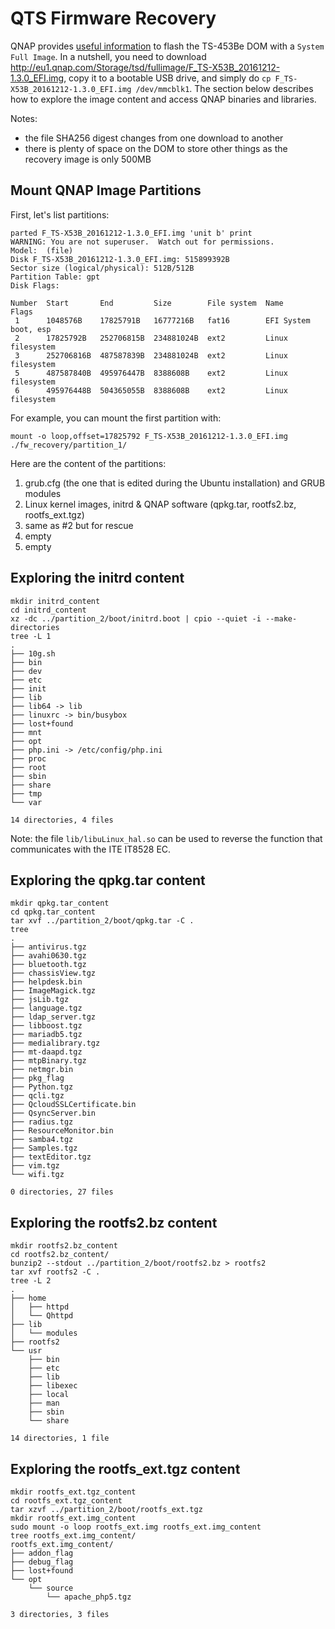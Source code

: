# QTS Firmware Recovery

QNAP provides [useful information](https://wiki.qnap.com/wiki/Firmware_Recovery#Firmware_Recovery_Guide_for_TS-x53B_Series.2C_TS-x53BU_Series.2C_TS-x51A_Series.2C_TS-x53U_series.2C_TS-x53A_Series.2C_TBS-453A.2C_TVS-x63_Series.2C_TVS-x63.2B_Series.2C_TVS-x71_Series.2C_TVS-x71U_Series.2C_TVS-x72XT_Series.2C_TVS-x72XU_Series.2C_TVS-x73_Series.2C_TS-x73U_Series.2C_TS-x77_Series.2C_TS-1685.2C_TVS-ECx80_.2F_TVS-ECx80.2B.2C_TVS-ECx80U.C2.A0Series.2C_TVS-x82_Series.2C_TVS-x82T_Series.2C_TVS-x82ST_Series.2C_TVS-882BR.2C_TVS-882BRT3.2C_TVS-951X.2C_TVS-1282T3.2C_TVS-1582TU.2C_TDS-16489U.2C_TDS-16489U_R2.2C_TES-x85U_series_NAS) to flash the TS-453Be DOM with a `System Full Image`. In a nutshell, you need to download http://eu1.qnap.com/Storage/tsd/fullimage/F_TS-X53B_20161212-1.3.0_EFI.img, copy it to a bootable USB drive, and simply do `cp F_TS-X53B_20161212-1.3.0_EFI.img /dev/mmcblk1`. The section below describes how to explore the image content and access QNAP binaries and libraries.

Notes:
- the file SHA256 digest changes from one download to another
- there is plenty of space on the DOM to store other things as the recovery image is only 500MB


## Mount QNAP Image Partitions

First, let's list partitions:
```
parted F_TS-X53B_20161212-1.3.0_EFI.img 'unit b' print
WARNING: You are not superuser.  Watch out for permissions.
Model:  (file)
Disk F_TS-X53B_20161212-1.3.0_EFI.img: 515899392B
Sector size (logical/physical): 512B/512B
Partition Table: gpt
Disk Flags: 

Number  Start       End         Size        File system  Name              Flags
 1      1048576B    17825791B   16777216B   fat16        EFI System        boot, esp
 2      17825792B   252706815B  234881024B  ext2         Linux filesystem
 3      252706816B  487587839B  234881024B  ext2         Linux filesystem
 5      487587840B  495976447B  8388608B    ext2         Linux filesystem
 6      495976448B  504365055B  8388608B    ext2         Linux filesystem
```

For example, you can mount the first partition with:
```
mount -o loop,offset=17825792 F_TS-X53B_20161212-1.3.0_EFI.img ./fw_recovery/partition_1/
```

Here are the content of the partitions:
1. grub.cfg (the one that is edited during the Ubuntu installation) and GRUB modules
2. Linux kernel images, initrd & QNAP software (qpkg.tar, rootfs2.bz, rootfs_ext.tgz)
3. same as #2 but for rescue
5. empty
6. empty


## Exploring the initrd content

```
mkdir initrd_content
cd initrd_content
xz -dc ../partition_2/boot/initrd.boot | cpio --quiet -i --make-directories
tree -L 1
.
├── 10g.sh
├── bin
├── dev
├── etc
├── init
├── lib
├── lib64 -> lib
├── linuxrc -> bin/busybox
├── lost+found
├── mnt
├── opt
├── php.ini -> /etc/config/php.ini
├── proc
├── root
├── sbin
├── share
├── tmp
└── var

14 directories, 4 files
```

Note: the file `lib/libuLinux_hal.so` can be used to reverse the function that communicates with the ITE IT8528 EC.


## Exploring the qpkg.tar content

```
mkdir qpkg.tar_content
cd qpkg.tar_content
tar xvf ../partition_2/boot/qpkg.tar -C .
tree
.
├── antivirus.tgz
├── avahi0630.tgz
├── bluetooth.tgz
├── chassisView.tgz
├── helpdesk.bin
├── ImageMagick.tgz
├── jsLib.tgz
├── language.tgz
├── ldap_server.tgz
├── libboost.tgz
├── mariadb5.tgz
├── medialibrary.tgz
├── mt-daapd.tgz
├── mtpBinary.tgz
├── netmgr.bin
├── pkg_flag
├── Python.tgz
├── qcli.tgz
├── QcloudSSLCertificate.bin
├── QsyncServer.bin
├── radius.tgz
├── ResourceMonitor.bin
├── samba4.tgz
├── Samples.tgz
├── textEditor.tgz
├── vim.tgz
└── wifi.tgz

0 directories, 27 files
```


## Exploring the rootfs2.bz content

```
mkdir rootfs2.bz_content
cd rootfs2.bz_content/
bunzip2 --stdout ../partition_2/boot/rootfs2.bz > rootfs2
tar xvf rootfs2 -C .
tree -L 2
.
├── home
│   ├── httpd
│   └── Qhttpd
├── lib
│   └── modules
├── rootfs2
└── usr
    ├── bin
    ├── etc
    ├── lib
    ├── libexec
    ├── local
    ├── man
    ├── sbin
    └── share

14 directories, 1 file
```


## Exploring the rootfs_ext.tgz content

```
mkdir rootfs_ext.tgz_content
cd rootfs_ext.tgz_content
tar xzvf ../partition_2/boot/rootfs_ext.tgz 
mkdir rootfs_ext.img_content
sudo mount -o loop rootfs_ext.img rootfs_ext.img_content
tree rootfs_ext.img_content/
rootfs_ext.img_content/
├── addon_flag
├── debug_flag
├── lost+found
└── opt
    └── source
        └── apache_php5.tgz

3 directories, 3 files
```
